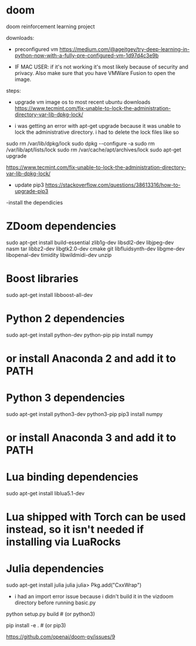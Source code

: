 # doom
doom reinforcement learning project

downloads:
- preconfigured vm 
https://medium.com/@ageitgey/try-deep-learning-in-python-now-with-a-fully-pre-configured-vm-1d97d4c3e9b

- IF MAC USER: if it's not working it's most likely because of security and privacy. Also make sure that you have VMWare Fusion to open the image.

steps:
- upgrade vm image os to most recent ubuntu downloads
https://www.tecmint.com/fix-unable-to-lock-the-administration-directory-var-lib-dpkg-lock/

- i was getting an error with apt-get upgrade because it was unable to lock the administrative directory. i had to delete the lock files like so

sudo rm /var/lib/dpkg/lock
sudo dpkg --configure -a
sudo rm /var/lib/apt/lists/lock
sudo rm /var/cache/apt/archives/lock
sudo apt-get upgrade

https://www.tecmint.com/fix-unable-to-lock-the-administration-directory-var-lib-dpkg-lock/



- update pip3
https://stackoverflow.com/questions/38613316/how-to-upgrade-pip3

-install the dependicies 

# ZDoom dependencies
sudo apt-get install build-essential zlib1g-dev libsdl2-dev libjpeg-dev \
nasm tar libbz2-dev libgtk2.0-dev cmake git libfluidsynth-dev libgme-dev \
libopenal-dev timidity libwildmidi-dev unzip

# Boost libraries
sudo apt-get install libboost-all-dev

# Python 2 dependencies
sudo apt-get install python-dev python-pip
pip install numpy
# or install Anaconda 2 and add it to PATH

# Python 3 dependencies
sudo apt-get install python3-dev python3-pip
pip3 install numpy
# or install Anaconda 3 and add it to PATH

# Lua binding dependencies
sudo apt-get install liblua5.1-dev
# Lua shipped with Torch can be used instead, so it isn't needed if installing via LuaRocks

# Julia dependencies
sudo apt-get install julia
julia
julia> Pkg.add("CxxWrap")


- i had an import error issue because i didn't build it in the vizdoom directory before running basic.py

python setup.py build   # (or python3)

pip install -e .        # (or pip3)

https://github.com/openai/doom-py/issues/9




